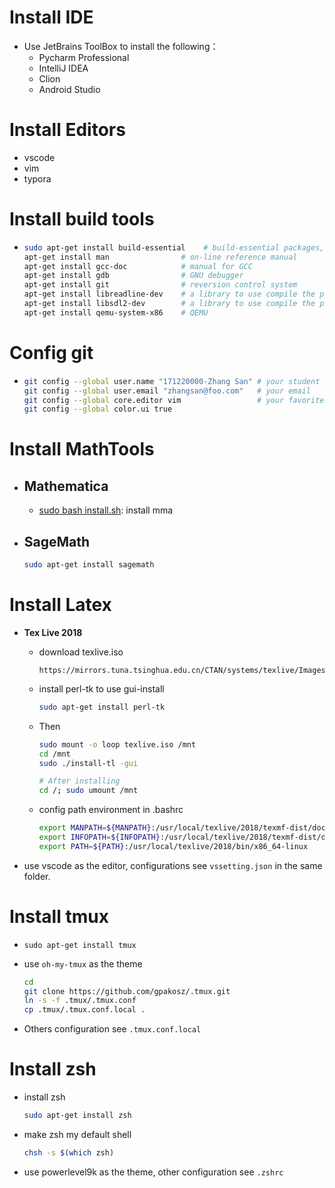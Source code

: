 # Install IDE

+ Use JetBrains ToolBox to install the following：
  - Pycharm Professional
  - IntelliJ IDEA
  - Clion
  - Android Studio

# Install Editors

+ vscode
+ vim
+ typora

# Install build tools

+ ```bash
  sudo apt-get install build-essential    # build-essential packages, include binary utilities, gcc, make, and so on
  apt-get install man                # on-line reference manual
  apt-get install gcc-doc            # manual for GCC
  apt-get install gdb                # GNU debugger
  apt-get install git                # reversion control system
  apt-get install libreadline-dev    # a library to use compile the project later
  apt-get install libsdl2-dev        # a library to use compile the project later
  apt-get install qemu-system-x86    # QEMU
  ```
  
# Config git
+ ```bash
  git config --global user.name "171220000-Zhang San" # your student ID and name
  git config --global user.email "zhangsan@foo.com"   # your email
  git config --global core.editor vim                 # your favorite editor
  git config --global color.ui true
  ```


# Install MathTools

+ ## Mathematica

  + [sudo bash install.sh](http://support.wolfram.com/kb/12453): install mma

+ ## SageMath

  ```bash
  sudo apt-get install sagemath
  ```

# Install Latex

+ **Tex Live 2018**

  + download texlive.iso

    ```url
    https://mirrors.tuna.tsinghua.edu.cn/CTAN/systems/texlive/Images/
    ```

  + install perl-tk to use gui-install

    ```bash
    sudo apt-get install perl-tk
    ```

  + Then

    ```bash
    sudo mount -o loop texlive.iso /mnt
    cd /mnt 
    sudo ./install-tl -gui
    
    # After installing
    cd /; sudo umount /mnt
    ```

  + config path environment in .bashrc

    ```bash
    export MANPATH=${MANPATH}:/usr/local/texlive/2018/texmf-dist/doc/man
    export INFOPATH=${INFOPATH}:/usr/local/texlive/2018/texmf-dist/doc/info
    export PATH=${PATH}:/usr/local/texlive/2018/bin/x86_64-linux
    ```

+ use vscode as the editor, configurations see `vssetting.json` in the same folder.


# Install tmux

+ ```
  sudo apt-get install tmux
  ```

+ use `oh-my-tmux` as the theme

  ```bash
  cd
  git clone https://github.com/gpakosz/.tmux.git
  ln -s -f .tmux/.tmux.conf
  cp .tmux/.tmux.conf.local .
  ```

+ Others configuration see `.tmux.conf.local`

# Install zsh

+ install zsh

  ```bash
  sudo apt-get install zsh
  ```

+ make zsh my default shell

  ```bash
  chsh -s $(which zsh)
  ```

+ use powerlevel9k as the theme, other configuration see `.zshrc`

  